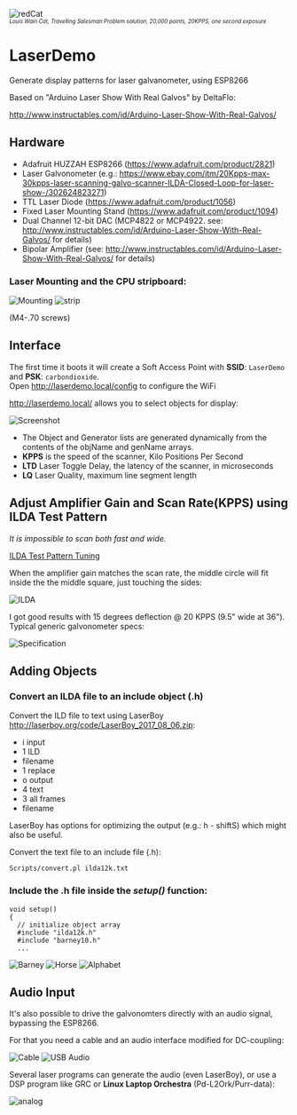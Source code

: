 ![redCat](/Images/redCat-3.png)
<br><sub><sup>*Louis Wain Cat, Travelling Salesman Problem solution, 20,000 points, 20KPPS, one second exposure*</sup></sub>

# LaserDemo
Generate display patterns for laser galvanometer, using ESP8266

Based on "Arduino Laser Show With Real Galvos" by DeltaFlo:

http://www.instructables.com/id/Arduino-Laser-Show-With-Real-Galvos/


## Hardware

* Adafruit HUZZAH ESP8266 (https://www.adafruit.com/product/2821)
* Laser Galvonometer (e.g.: https://www.ebay.com/itm/20Kpps-max-30kpps-laser-scanning-galvo-scanner-ILDA-Closed-Loop-for-laser-show-/302624823271)
* TTL Laser Diode (https://www.adafruit.com/product/1056)
* Fixed Laser Mounting Stand (https://www.adafruit.com/product/1094)
* Dual Channel 12-bit DAC (MCP4822 or MCP4922.  see: http://www.instructables.com/id/Arduino-Laser-Show-With-Real-Galvos/ for details)
* Bipolar Amplifier (see: http://www.instructables.com/id/Arduino-Laser-Show-With-Real-Galvos/ for details)

### Laser Mounting and the CPU stripboard:

![Mounting](Images/mounting.jpg)
![strip](Images/strip.png)

 (M4-.70 screws)

## Interface

The first time it boots it will create a Soft Access Point with **SSID**: `LaserDemo` and **PSK**: `carbondioxide`.<br> Open <http://laserdemo.local/config> to configure the WiFi<br>

<http://laserdemo.local/> allows you to select objects for display:

![Screenshot](Images/Screenshot.png)

- The Object and Generator lists are generated dynamically from the contents of the objName and genName arrays.
- **KPPS** is the speed of the scanner, Kilo Positions Per Second
- **LTD** Laser Toggle Delay, the latency of the scanner, in microseconds
- **LQ** Laser Quality, maximum line segment length

## Adjust Amplifier Gain and Scan Rate(KPPS) using ILDA Test Pattern

*It is impossible to scan both fast and wide.* 

[ILDA Test Pattern Tuning](https://www.ilda.com/resources/StandardsDocs/ILDA_TestPattern95_rev002.pdf)

When the amplifier gain matches the scan rate, the middle circle will fit inside the the middle square, just touching the sides:

![ILDA](Images/ILDA-4.jpg)

I got good results with 15 degrees deflection @ 20 KPPS (9.5" wide at 36").<br>
Typical generic galvonometer specs:

![Specification](Images/spec.png)

## Adding Objects

### Convert an ILDA file to an include object (.h)

Convert the ILD file to text using LaserBoy http://laserboy.org/code/LaserBoy_2017_08_06.zip:

- i input
- 1 ILD
- filename
- 1 replace
- o output
- 4 text
- 3 all frames
- filename

LaserBoy has options for optimizing the output (e.g.: h - shiftS) which might also be useful.

Convert the text file to an include file (.h):

```
Scripts/convert.pl ilda12k.txt
```

### Include the .h file inside the *setup()* function:
```
void setup()
{ 
  // initialize object array 
  #include "ilda12k.h"
  #include "barney10.h"
  ...
```
![Barney](Images/barney.gif)
![Horse](Images/horse.gif)
![Alphabet](Images/alphabet.jpg)

## Audio Input

It's also possible to drive the galvonomters directly with an audio signal, bypassing the ESP8266.  

For that you need a cable and an audio interface modified for DC-coupling:

![Cable](Images/cable.jpg)
![USB Audio](Images/USBaudio.jpg)

Several laser programs can generate the audio (even LaserBoy), or use a DSP program like GRC or **Linux Laptop Orchestra** (Pd-L2Ork/Purr-data): 

![analog](Images/IMG_1911-4.png)

